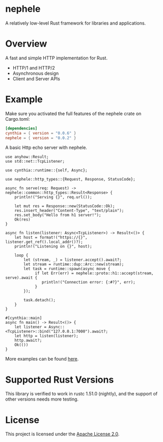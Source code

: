 # nephele
A relatively low-level Rust framework for libraries and applications.

# Overview
A fast and simple HTTP implementation for Rust.
* HTTP/1 and HTTP/2
* Asynchronous design
* Client and Server APIs

# Example
Make sure you activated the full features of the nephele crate on Cargo.toml:
```toml
[dependencies]
cynthia = { version = "0.0.6" }
nephele = { version = "0.0.2" }
```

A basic Http echo server with nephele.
```rust,no_run
use anyhow::Result;
use std::net::TcpListener;

use cynthia::runtime::{self, Async};

use nephele::http_types::{Request, Response, StatusCode};

async fn serve(req: Request) -> nephele::common::http_types::Result<Response> {
    println!("Serving {}", req.url());

    let mut res = Response::new(StatusCode::Ok);
    res.insert_header("Content-Type", "text/plain");
    res.set_body("Hello from h1 server!");
    Ok(res)
}

async fn listen(listener: Async<TcpListener>) -> Result<()> {
    let host = format!("https://{}", listener.get_ref().local_addr()?);
    println!("Listening on {}", host);

    loop {
        let (stream, _) = listener.accept().await?;
        let stream = runtime::dup::Arc::new(stream);
        let task = runtime::spawn(async move {
             if let Err(err) = nephele::proto::h1::accept(stream, serve).await {
                println!("Connection error: {:#?}", err);
             }
        });

        task.detach();
    }
}

#[cynthia::main]
async fn main() -> Result<()> {
    let listener = Async::<TcpListener>::bind("127.0.0.1:7000").await?;
    let http = listen(listener);
    http.await?;
    Ok(())
}
```
More examples can be found [here](https://github.com/nephele-rs/nephele/tree/main/examples).

# Supported Rust Versions
This library is verified to work in rustc 1.51.0 (nightly), and the support of other versions needs more testing.

# License
This project is licensed under the [Apache License 2.0](https://github.com/nephele-rs/nephele/blob/main/LICENSE).
